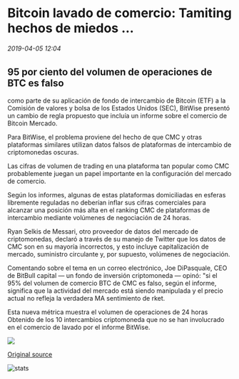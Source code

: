 # Bitcoin lavado de comercio: Tamiting hechos de miedos ...

###### 2019-04-05 12:04

## 95 por ciento del volumen de operaciones de BTC es falso

como parte de su aplicación de fondo de intercambio de Bitcoin (ETF) a la Comisión de valores y bolsa de los Estados Unidos (SEC), BitWise presentó un cambio de regla propuesto que incluía un informe sobre el comercio de Bitcoin Mercado.

Para BitWise, el problema proviene del hecho de que CMC y otras plataformas similares utilizan datos falsos de plataformas de intercambio de criptomonedas oscuras.

Las cifras de volumen de trading en una plataforma tan popular como CMC probablemente juegan un papel importante en la configuración del mercado de comercio.

Según los informes, algunas de estas plataformas domiciliadas en esferas libremente reguladas no deberían inflar sus cifras comerciales para alcanzar una posición más alta en el ranking CMC de plataformas de intercambio mediante volúmenes de negociación de 24 horas.

Ryan Selkis de Messari, otro proveedor de datos del mercado de criptomonedas, declaró a través de su manejo de Twitter que los datos de CMC son en su mayoría incorrectos, y esto incluye capitalización de mercado, suministro circulante y, por supuesto, volúmenes de negociación.

Comentando sobre el tema en un correo electrónico, Joe DiPasquale, CEO de BitBull capital — un fondo de inversión criptomoneda — opinó: "si el 95% del volumen de comercio BTC de CMC es falso, según el informe, significa que la actividad del mercado está siendo manipulada y el precio actual no refleja la verdadera MA sentimiento de rket.

Esta nueva métrica muestra el volumen de operaciones de 24 horas Obtenido de los 10 intercambios criptomoneda que no se han involucrado en el comercio de lavado por el informe BitWise.

![](https://s3.cointelegraph.com/storage/uploads/view/2f91d6f6028969d01715b45046f16510.png)

[Original source](https://cointelegraph.com/news/bitcoin-wash-trading-sifting-facts-from-fears)

![stats](https://c.statcounter.com/11760860/0/a89fa40b/1/ "stats")